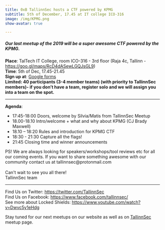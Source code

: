```yaml
---
title: 0xB TallinnSec hosts a CTF powered by KPMG
subtitle: 5th of December, 17.45 at IT college ICO-316
image: /img/KPMG.png
show-avatar: true

---
```

<h5>
Our last meetup of the 2019 will be a super awesome CTF powered by the KPMG.
</h5>

<p>
	<b>Place</b>: TalTech IT College, room ICO-316 - 3rd floor (Raja 4c, Tallinn - <a href="https://goo.gl/maps/RcD4dASewLGQJsGL9">https://goo.gl/maps/RcD4dASewLGQJsGL9</a>)<br>
	<b>Time</b>: 5th of Dec, 17.45-21.45<br>
	<b>Sign up at</b>: <a href="https://forms.gle/sM6RGowTJzP4UGAs7">Google forms</a><br>
	<b>Limited:  40 participants (3-4 member teams) (with priority to TallinnSec members)- if you don’t have a team, register solo and we will assign you into a team on the spot.</b>

<br>
</p>
<hr>
<p>
	<b>Agenda</b>:
	<ul>
		<li>17:45-18:00 Doors, welcome by Silvia/Matis from TallinnSec Meetup</li>
		<li>18.00-18.10 Intro/welcome + what and why about KPMG (CJ Brady Maxwell) </li>
		<li>18.10 – 18:20 Rules and introduction for KPMG CTF</li>
		<li>18:30 - 21:30 Capture all the flags!</li>
		<li>21:45 Closing time and winner announcements</li>
	</ul>
</p>

<p>
PS! We are always looking for speakers/workshops/tool reviews etc for all our coming events. If you want to share something awesome with our community contact us at tallinnsec@protonmail.com<br>
<br>
Can't wait to see you all there!<br>
TallinnSec team<br>
</p>
<hr>
<p>
	Find Us on Twitter: <a href="https://twitter.com/TallinnSec">https://twitter.com/TallinnSec</a><br>
	Find Us on Facebook: <a href="https://www.facebook.com/tallinnsec/">https://www.facebook.com/tallinnsec/</a><br>
	See more about Locked Shields: <a href="https://www.youtube.com/watch?v=Dwvc5y1eHdg">https://www.youtube.com/watch?v=Dwvc5y1eHdg</a>

</p>

Stay tuned for our next meetups on our website as well as on <a href="https://www.meetup.com/TallinnSec/">TallinnSec</a> meetup page.




